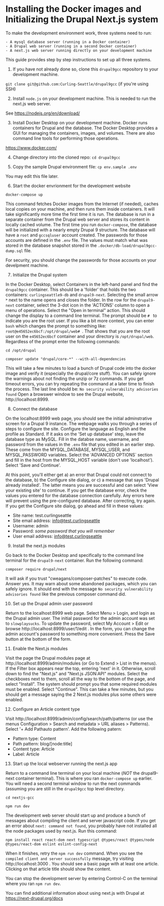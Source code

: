 # Installing the Docker images and Initializing the Drupal Next.js system

To make the development environment work, three systems need to run:

	- A mysql database server (running in a Docker container)
	- A Drupal web server (running in a second Docker container)
	- A next.js web server running directly on your development machine

This guide provides step by step instructions to set up all three systems.

1. If you have not already done so, clone this `drupal9gcc` repository
to your development machine.

`git clone git@github.com:Curling-Seattle/drupal9gcc` (if you're using SSH)

2. Install `node.js` on your development machine. This is needed to run the
next.js web server.

See https://nodejs.org/en/download/

3. Install Docker Desktop on your development machine. Docker runs
containers for Drupal and the database. The Docker Desktop provides a GUI
for managing the containers, images, and volumes. There are also command
line tools for performing those operations.

https://www.docker.com/

4. Change directory into the cloned repo: `cd drupal9gcc`

5. Copy the sample Drupal environment file: `cp env.sample .env`

You may edit this file later.

6. Start the docker envrionment for the development website

`docker-compose up`

This command fetches Docker images from the Internet (if needed),
caches local copies on your machine, and then runs them inside
containers.  It will take significantly more time the first time it is
run.  The database is run in a separate container from the Drupal web
server and stores its content in locally cached volume.  The first
time you run `docker-compose`, the database will be initialized with a
nearly empty Drupal 9 structure.  The database will have a `root` and
`gccsqluser` account created.  The passwords for those accounts are
defined in the `.env` file. The values must match what was stored in
the database snapshot stored in the `.docker/db-load/drupal9gcc-dump.sql`
file.

For security, you should change the passwords for those accounts on your
develpment machine.

7. Initialize the Drupal system

In the Docker Desktop, select Containers in the left-hand panel and
find the `drupal9gcc` container. This should be a 'folder' that holds
the two containers: `curlingseattle9-db` and `drupal9-next`. Selecting
the small arrow ˃ next to the name opens and closes the folder. In the row
for the  `drupal9-next` container, select the 3-dot icon in the 'ACTIONS'
column to open a menu of operations. Select the "Open in terminal" action.
This should change the display to a command line terminal. The prompt 
should be `# ` to indicate you are the root user. If you like a bit more
context, you can enter `bash` which changes the prompt to something like:
`root@e45652ec6bcf:/opt/drupal/web# `. That shows that you are the root
user on the `e45652ec6bcf` container and your directory is
`/opt/drupal/web`. Regardless of the prompt enter the following commands:

`cd /opt/drupal`

`composer update "drupal/core-*" --with-all-dependencies`

This will take a few minutes to load a bunch of Drupal code into the
docker image and verify it (especially the drupal/core stuff). You can
safely ignore the warnings about not finding the unzip or 7z commands.
If you get timeout errors, you can try repeating the command at a later
time to finish the process.
The last line should be: `No security vulnerability advisories found`
Open a browswer window to see the Drupal website,
http://localhost:8999.

8. Connect the database

On the localhost:8999 web page, you should see the initial
adminstrative screen for a Drupal 9 instance.  The webpage walks you
through a series of steps to configure the site. Configure the
language as English and the profile as Standard. If it asks on the 'Set up
database' step, leave the database type as MySQL. Fill in the databse
name, username, and password from the values in the `.env` file that
you edited in an earlier step. These come from the MYSQL_DATABASE,
MYSQL_USER, and MYSQL_PASSWORD variables.  Select the 'ADVANCED
OPTIONS` section and fill in the host from the MYSQL_HOST variable
(don't use 'localhost'). Select 'Save and Continue'.

At this point, you'll either get a) an error that Drupal could not
connect to the database, b) the Configure site dialog, or c) a message
that says 'Drupal already installed'. The latter means you are
successful and can select 'View your existing site' to continue.  If
you get the database error, check the values you entered for the
database connection carefully. Any errors here will prevent using the
pre-configured database. After correcting, try again.
If you get the Configure site dialog, go ahead and fill in these values:

  - Site name: test.curlingseattle
  - Site email address: info@test.curlingseattle
  - Username: admin
  - Password: _some password that you will remember_
  - User email address: info@test.curlingseattle

9. Install the next.js modules

Go back to the Docker Desktop and specifically to the command line
terminal for the `drupal9-next` container. Run the following command:

`composer require drupal/next`

It will ask if you trust "cweagans/composer-patches" to execute code.
Answer yes. It may warn about some abandoned packages, which you can
safely ignore. It should end with the message 
`No security vulnerability advisories found`
like the previous composer command did.

10. Set up the Drupal admin user password

Return to the localhost:8999 web page.
Select Menu > Login, and login as the Drupal admin user.  The initial
password for the admin account was set to `slowplaysucks`.  To update
the password, select My Account > Edit or browse
http://localhost:8999/user/1/edit . In the form, you can change the
admin account's password to something more convenient.  Press the Save
button at the bottom of the form.

11. Enable the Next.js modules

Visit the page the Drupal modules page at
http://localhost:8999/admin/modules (or Go to Extend > List in the
menus). If the Filter box appears near the top, entering 'next' in it.
Otherwise, scroll down to find the "Next.js" and "Next.js JSON:API"
modules.  Select the checkboxes next to them, scroll all the way to
the bottom of the page, and select "Install". The system should prompt
you that some required modules must be enabled. Select
"Continue". This can take a few minutes, but you should get a message
saying the 2 Next.js modules plus some others were enabled.

12. Configure an Article content type

Visit http://localhost:8999/admin/config/search/path/patterns (or use
the menus Configuration > Search and metadata > URL aliases > Patterns).
Select '+ Add Pathauto pattern'. Add the following patern:

  - Pattern type: Content
  - Path pattern: blog/[node:title]
  - Content type: Article
  - Label: Article
  
13. Start up the local webserver running the next.js app

Return to a command line terminal on your local machine (*NOT* the
drupal9-next container terminal). This is where you ran
`docker-compose up` earlier. You will need a second terminal window to
run the next commands (assuming you are still in the `drupal9gcc` top
level directory.

`cd nextjs-gcc`

`npm run dev`

The development web server should start up and produce a bunch of
messages about compiling the client and server javascript code.
If you get an error about `next: command not found`, you probably have not
installed all the node packages used by next.js. Run this command:

`npm install react react-dom next typescript @types/react @types/node @types/react-dom eslint eslint-config-next`

When it finishes, retry the `npm run dev` command.
When you see the `compiled client and server successfully` message,
try visiting http://localhost:3000 .
You should see a basic page with at least one article. Clicking on
that article title should show the content.

You can stop the development server by entering Control-C on the
terminal where you ran `npm run dev`.

You can find additional information about using next.js with Drupal at
https://next-drupal.org/docs












